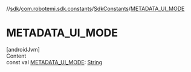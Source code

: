 //[sdk](../../../index.md)/[com.robotemi.sdk.constants](../index.md)/[SdkConstants](index.md)/[METADATA_UI_MODE](-m-e-t-a-d-a-t-a_-u-i_-m-o-d-e.md)



# METADATA_UI_MODE  
[androidJvm]  
Content  
const val [METADATA_UI_MODE](-m-e-t-a-d-a-t-a_-u-i_-m-o-d-e.md): [String](https://kotlinlang.org/api/latest/jvm/stdlib/kotlin/-string/index.html)  



